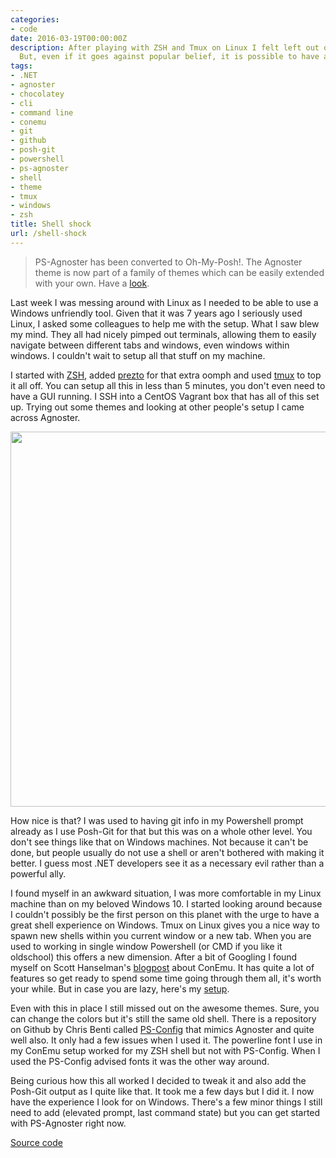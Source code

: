 ```yaml
---
categories:
- code
date: 2016-03-19T00:00:00Z
description: After playing with ZSH and Tmux on Linux I felt left out on Windows.
  But, even if it goes against popular belief, it is possible to have an awesome shell!
tags:
- .NET
- agnoster
- chocolatey
- cli
- command line
- conemu
- git
- github
- posh-git
- powershell
- ps-agnoster
- shell
- theme
- tmux
- windows
- zsh
title: Shell shock
url: /shell-shock
---
```


> PS-Agnoster has been converted to Oh-My-Posh!. The Agnoster theme is now part of a family of themes which can be easily extended with your own. Have a <a href="https://www.herebedragons.io/oh-my-posh/" target="_blank">look</a>.

Last week I was messing around with Linux as I needed to be able to use a Windows unfriendly tool. Given that it was 7 years ago I seriously used Linux, I asked some colleagues to help me with the setup. What I saw blew my mind. They all had nicely pimped out terminals, allowing them to easily navigate between different tabs and windows, even windows within windows. I couldn't wait to setup all that stuff on my machine.

I started with <a href="http://zsh.sourceforge.net/" target="_blank">ZSH</a>, added <a href="https://github.com/sorin-ionescu/prezto" target="_blank">prezto</a> for that extra oomph and used <a href="https://tmux.github.io/" target="_blank">tmux</a> to top it all off. You can setup all this in less than 5 minutes, you don't even need to have a GUI running. I SSH into a CentOS Vagrant box that has all of this set up. Trying out some themes and looking at other people's setup I came across Agnoster.

<img src="https://gist.githubusercontent.com/agnoster/3712874/raw/screenshot.png" width="600" />

How nice is that? I was used to having git info in my Powershell prompt already as I use Posh-Git for that but this was on a whole other level. You don't see things like that on Windows machines. Not because it can't be done, but people usually do not use a shell or aren't bothered with making it better. I guess most .NET developers see it as a necessary evil rather than a powerful ally.

I found myself in an awkward situation, I was more comfortable in my Linux machine than on my beloved Windows 10. I started looking around because I couldn't possibly be the first person on this planet with the urge to have a great shell experience on Windows. Tmux on Linux gives you a nice way to spawn new shells within you current window or a new tab. When you are used to working in single window Powershell (or CMD if you like it oldschool) this offers a new dimension. After a bit of Googling I found myself on Scott Hanselman's <a href="http://www.hanselman.com/blog/ConEmuTheWindowsTerminalConsolePromptWeveBeenWaitingFor.aspx" target="_blank">blogpost</a> about ConEmu. It has quite a lot of features so get ready to spend some time going through them all, it's worth your while. But in case you are lazy, here's my <a href="https://gist.github.com/JanJoris/e22a5fa034caa84dd5cb" target="_blank">setup</a>.

Even with this in place I still missed out on the awesome themes. Sure, you can change the colors but it's still the same old shell. There is a repository on Github by Chris Benti called <a href="https://github.com/chrisbenti/PS-Config" target="_blank">PS-Config</a> that mimics Agnoster and quite well also. It only had a few issues when I used it. The powerline font I use in my ConEmu setup worked for my ZSH shell but not with PS-Config. When I used the PS-Config advised fonts it was the other way around.

Being curious how this all worked I decided to tweak it and also add the Posh-Git output as I quite like that. It took me a few days but I did it. I now have the experience I look for on Windows. There's a few minor things I still need to add (elevated prompt, last command state) but you can get started with PS-Agnoster right now.

<a class="github_link" href="https://github.com/JanJoris/oh-my-posh" target="_blank" >Source code</a>